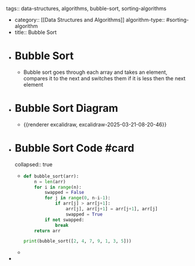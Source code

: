 tags:: data-structures, algorithms, bubble-sort, sorting-algorithms

- category:: [[Data Structures and Algorithms]]
  algorithm-type:: #sorting-algorithm
- title:: Bubble Sort
- # Bubble Sort
	- Bubble sort goes through each array and takes an element, compares it to the next and switches them if it is less then the next element
- # Bubble Sort Diagram
	- {{renderer excalidraw, excalidraw-2025-03-21-08-20-46}}
- # Bubble Sort Code #card
  collapsed:: true
	- ```python
	  def bubble_sort(arr):
	      n = len(arr)
	      for i in range(n):
	          swapped = False
	          for j in range(0, n-i-1):
	              if arr[j] > arr[j+1]:
	                  arr[j], arr[j+1] = arr[j+1], arr[j]
	                  swapped = True
	          if not swapped:
	              break
	      return arr
	  
	  print(bubble_sort([2, 4, 7, 9, 1, 3, 5]))
	  ```
	-
-
